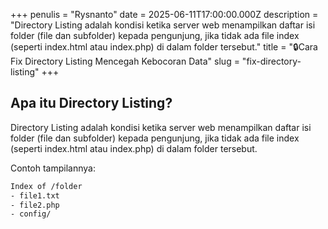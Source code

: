+++
penulis = "Rysnanto"
date = 2025-06-11T17:00:00.000Z
description = "Directory Listing adalah kondisi ketika server web menampilkan daftar isi folder (file dan subfolder) kepada pengunjung, jika tidak ada file index (seperti index.html atau index.php) di dalam folder tersebut."
title = "🔒Cara Fix Directory Listing Mencegah Kebocoran Data"
slug = "fix-directory-listing"
+++

## Apa itu Directory Listing?

Directory Listing adalah kondisi ketika server web menampilkan daftar isi folder (file dan subfolder) kepada pengunjung, jika tidak ada file index (seperti index.html atau index.php) di dalam folder tersebut.

Contoh tampilannya:

```html
Index of /folder
- file1.txt
- file2.php
- config/
```
